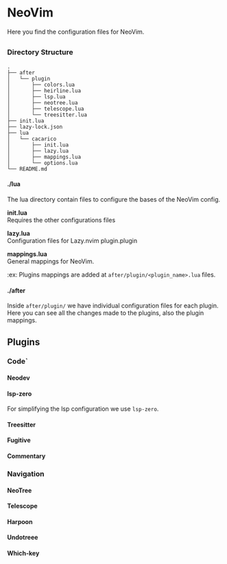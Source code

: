 # NeoVim

Here you find the configuration files for NeoVim.

## 

### Directory Structure


```
.
├── after
│   └── plugin
│       ├── colors.lua
│       ├── heirline.lua
│       ├── lsp.lua
│       ├── neotree.lua
│       ├── telescope.lua
│       └── treesitter.lua
├── init.lua
├── lazy-lock.json
├── lua
│   └── cacarico
│       ├── init.lua
│       ├── lazy.lua
│       ├── mappings.lua
│       └── options.lua
└── README.md
```

#### ./lua

The lua directory contain files to configure the bases of the NeoVim config.

**init.lua**\
Requires the other configurations files

**lazy.lua**\
Configuration files for Lazy.nvim plugin.plugin

**mappings.lua**\
General mappings for NeoVim.

:ex: Plugins mappings are added at `after/plugin/<plugin_name>.lua` files.

#### ./after

Inside `after/plugin/` we have individual configuration files for each plugin. Here you can see all the changes made to the plugins, also the plugin mappings.

## Plugins

### Code`

#### Neodev

#### lsp-zero

For simplifying the lsp configuration we use `lsp-zero`.

#### Treesitter

#### Fugitive

#### Commentary

### Navigation

#### NeoTree

#### Telescope

#### Harpoon

#### Undotreee

#### Which-key
